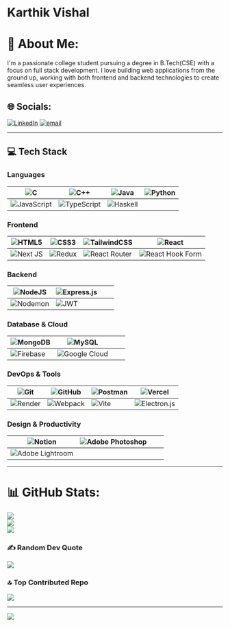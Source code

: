 # Karthik Vishal

# 💫 About Me:
I'm a passionate college student pursuing a degree in B.Tech(CSE) with a focus on full stack development. I love building web applications from the ground up, working with both frontend and backend technologies to create seamless user experiences.


## 🌐 Socials:
[![LinkedIn](https://img.shields.io/badge/LinkedIn-%230077B5.svg?logo=linkedin&logoColor=white)](https://linkedin.com/in/https://www.linkedin.com/in/karthik-vishal-s-851921287/) [![email](https://img.shields.io/badge/Email-D14836?logo=gmail&logoColor=white)](mailto:karthikvishal1506@gmail.com) 

---
## 💻 Tech Stack

### Languages
| ![C](https://img.shields.io/badge/c-%2300599C.svg?style=for-the-badge&logo=c&logoColor=white) | ![C++](https://img.shields.io/badge/c++-%2300599C.svg?style=for-the-badge&logo=c%2B%2B&logoColor=white) | ![Java](https://img.shields.io/badge/java-%23ED8B00.svg?style=for-the-badge&logo=openjdk&logoColor=white) | ![Python](https://img.shields.io/badge/python-3670A0?style=for-the-badge&logo=python&logoColor=ffdd54) |
|--|--|--|--|
| ![JavaScript](https://img.shields.io/badge/javascript-%23323330.svg?style=for-the-badge&logo=javascript&logoColor=%23F7DF1E) | ![TypeScript](https://img.shields.io/badge/typescript-%23007ACC.svg?style=for-the-badge&logo=typescript&logoColor=white) | ![Haskell](https://img.shields.io/badge/Haskell-5e5086?style=for-the-badge&logo=haskell&logoColor=white) | |

### Frontend
| ![HTML5](https://img.shields.io/badge/html5-%23E34F26.svg?style=for-the-badge&logo=html5&logoColor=white) | ![CSS3](https://img.shields.io/badge/css3-%231572B6.svg?style=for-the-badge&logo=css3&logoColor=white) | ![TailwindCSS](https://img.shields.io/badge/tailwindcss-%2338B2AC.svg?style=for-the-badge&logo=tailwind-css&logoColor=white) | ![React](https://img.shields.io/badge/react-%2320232a.svg?style=for-the-badge&logo=react&logoColor=%2361DAFB) |
|--|--|--|--|
| ![Next JS](https://img.shields.io/badge/Next-black?style=for-the-badge&logo=next.js&logoColor=white) | ![Redux](https://img.shields.io/badge/redux-%23593d88.svg?style=for-the-badge&logo=redux&logoColor=white) | ![React Router](https://img.shields.io/badge/React_Router-CA4245?style=for-the-badge&logo=react-router&logoColor=white) | ![React Hook Form](https://img.shields.io/badge/React%20Hook%20Form-%23EC5990.svg?style=for-the-badge&logo=reacthookform&logoColor=white) |

### Backend
| ![NodeJS](https://img.shields.io/badge/node.js-6DA55F?style=for-the-badge&logo=node.js&logoColor=white) | ![Express.js](https://img.shields.io/badge/express.js-%23404d59.svg?style=for-the-badge&logo=express&logoColor=%2361DAFB) | | |
|--|--|--|--|
| ![Nodemon](https://img.shields.io/badge/NODEMON-%23323330.svg?style=for-the-badge&logo=nodemon&logoColor=%BBDEAD) | ![JWT](https://img.shields.io/badge/JWT-black?style=for-the-badge&logo=JSON%20web%20tokens) | | |

### Database & Cloud
| ![MongoDB](https://img.shields.io/badge/MongoDB-%234ea94b.svg?style=for-the-badge&logo=mongodb&logoColor=white) | ![MySQL](https://img.shields.io/badge/mysql-4479A1.svg?style=for-the-badge&logo=mysql&logoColor=white) | | |
|--|--|--|--|
| ![Firebase](https://img.shields.io/badge/firebase-%23039BE5.svg?style=for-the-badge&logo=firebase) | ![Google Cloud](https://img.shields.io/badge/GoogleCloud-%234285F4.svg?style=for-the-badge&logo=google-cloud&logoColor=white) | | |

### DevOps & Tools
| ![Git](https://img.shields.io/badge/git-%23F05033.svg?style=for-the-badge&logo=git&logoColor=white) | ![GitHub](https://img.shields.io/badge/github-%23121011.svg?style=for-the-badge&logo=github&logoColor=white) | ![Postman](https://img.shields.io/badge/Postman-FF6C37?style=for-the-badge&logo=postman&logoColor=white) | ![Vercel](https://img.shields.io/badge/vercel-%23000000.svg?style=for-the-badge&logo=vercel&logoColor=white) |
|--|--|--|--|
| ![Render](https://img.shields.io/badge/Render-%46E3B7.svg?style=for-the-badge&logo=render&logoColor=white) | ![Webpack](https://img.shields.io/badge/webpack-%238DD6F9.svg?style=for-the-badge&logo=webpack&logoColor=black) | ![Vite](https://img.shields.io/badge/vite-%23646CFF.svg?style=for-the-badge&logo=vite&logoColor=white) | ![Electron.js](https://img.shields.io/badge/Electron-191970?style=for-the-badge&logo=Electron&logoColor=white) |

### Design & Productivity
| ![Notion](https://img.shields.io/badge/Notion-%23000000.svg?style=for-the-badge&logo=notion&logoColor=white) | ![Adobe Photoshop](https://img.shields.io/badge/adobe%20photoshop-%2331A8FF.svg?style=for-the-badge&logo=adobe%20photoshop&logoColor=white) | | |
|--|--|--|--|
| ![Adobe Lightroom](https://img.shields.io/badge/Adobe%20Lightroom-31A8FF.svg?style=for-the-badge&logo=Adobe%20Lightroom&logoColor=white) | | | |

---

# 📊 GitHub Stats:
![](https://github-readme-stats.vercel.app/api?username=karthikvishal-s&theme=dark&hide_border=false&include_all_commits=false&count_private=false)<br/>
![](https://nirzak-streak-stats.vercel.app/?user=karthikvishal-s&theme=dark&hide_border=false)<br/>
![](https://github-readme-stats.vercel.app/api/top-langs/?username=karthikvishal-s&theme=dark&hide_border=false&include_all_commits=false&count_private=false&layout=compact)

### ✍️ Random Dev Quote
![](https://quotes-github-readme.vercel.app/api?type=horizontal&theme=radical)

### 🔝 Top Contributed Repo
![](https://github-contributor-stats.vercel.app/api?username=karthikvishal-s&limit=5&theme=tokyonight&combine_all_yearly_contributions=true)

---
[![](https://visitcount.itsvg.in/api?id=karthikvishal-s&icon=6&color=8)](https://visitcount.itsvg.in)

<!-- Proudly created with GPRM ( https://gprm.itsvg.in ) -->
